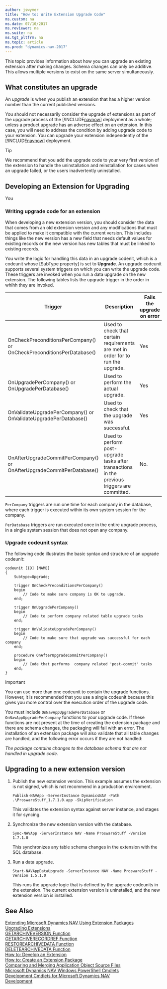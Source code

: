 ```yaml
---
author: jswymer
title: "How to: Write Extension Upgrade Code"
ms.custom: na
ms.date: 07/10/2017
ms.reviewer: na
ms.suite: na
ms.tgt_pltfrm: na
ms.topic: article
ms.prod: "dynamics-nav-2017"
---
```

This topic provides information about how you can upgrade an existing extension after making changes.  Schema changes can only be additive. This allows multiple versions to exist on the same server simultaneously.


## What constitutes an upgrade
An *upgrade* is when you publish an extension that has a higher version number than the current published versions.  

You should not necessarily consider the upgrade of extensions as part of the upgrade process of the [!INCLUDE[navnow](includes/navnow_md.md)] deployment as a whole; unless a product upgrade has an adverse effect on an extension. In this case, you will need to address the condition by adding upgrade code to your extension. You can upgrade your extension independently of the [!INCLUDE[navnow](includes/navnow_md.md)] deployment.  

> [!TIP]  
>  We recommend that you add the upgrade code to your very first version of the extension to handle the uninstallation and reinstallation for cases when an upgrade failed, or the users inadvertently uninstalled.  

## Developing an Extension for Upgrading

You 
### Writing upgrade code for an extension
When developing a new extension version, you should consider the data that comes from an old extension version and any modifications that must be applied to make it compatible with the current version. This includes things like the new version has a new field that needs default values for existing records or the new version has new tables that must be linked to existing records.

You write the logic for handling this data in an upgrade codenit, which is a codeunit whose [SubType property] is set to **Upgrade**.  An upgrade codeunit supports several system triggers on which you can write the upgrade code. These triggers are invoked when you run a data upgrade on the new extension. The following tables lists the upgrade trigger in the order in whihh they are invoked. 

|Trigger |Description | Fails the upgrade on error |
|--------|------------|------------------------|
|OnCheckPreconditionsPerCompany() or OnCheckPreconditionsPerDatabase()| Used to check that certain requirements are met in order for to run the upgrade.|Yes|
|OnUpgradePerCompany() or OnUpgradePerDatabase()|Used to perform the actual upgrade.|Yes| 
|OnValidateUpgradePerCompany() or OnValidateUpgradePerDatabase()|Used to check that the upgrade was successful.|Yes|
|OnAfterUpgradeCommitPerCompany() or OnAfterUpgradeCommitPerDatabase()|Used to perform post-upgrade tasks after transactions in the previous triggers are committed.|No.|

`PerCompany` triggers are run one time for each company in the database, where each trigger is executed within its own system session for the company.

`PerDatabase` triggers are run executed once in the entire upgrade process, in a single system session that does not open any company.

### Upgrade codeunit syntax
The following code illustrates the basic syntax and structure of an upgrade codeunit:

```
codeunit [ID] [NAME]
{
	Subtype=Upgrade;
	
	trigger OnCheckPreconditionsPerCompany()
	begin
		// Code to make sure company is OK to upgrade.
	end;
	
	trigger OnUpgradePerCompany()
	begin
		// Code to perform company related table upgrade tasks
	end;
	
	trigger OnValidateUpgradePerCompany()
	begin
		// Code to make sure that upgrade was successful for each company
	end;
	
	procedure OnAfterUpgradeCommitPerCompany()
	begin
		// Code that performs  company related 'post-commit' tasks
	end;
}
```

> [!IMPORTANT]  
>  You can use more than one codeunit to contain the upgrade functions. However, it is recommended that you use a single codeunit because this gives you more control over the execution order of the upgrade code.

You must include `OnNavAppUpgradePerDatabase` or `OnNavAppUpgradePerCompany` functions to your upgrade code. If these functions are not present at the time of creating the extension package and there are schema changes, the packaging will fail with an error. The installation of an extension package will also validate that all table changes are handled, and the following error occurs if they are not handled:

*The package contains changes to the database schema that are not handled in upgrade code.*

## Upgrading to a new extension version

1.  Publish the new extension version. This example assumes the extension is not signed, which is not recommend in a production environment.

    ```
    Publish-NAVApp -ServerInstance DynamicsNAV -Path .\ProswareStuff_1.7.1.0.app -SkipVerification
    ```
    This validates the extension syntax against server instance, and stages it for syncing.

3.  Synchronize the new extension version with the database.

    ```
    Sync-NAVApp -ServerInstance NAV -Name ProswareStuff -Version 1.7.1.0
    ```
    This synchronizes any table schema changes in the extension with the SQL database.

4.  Run a data upgrade.

    ```
    Start-NAVAppDataUpgrade -ServerInstance NAV -Name ProswareStuff -Version 1.5.1.0
    ```
    This runs the upgrade logic that is defined by the upgrade codeunits in the extension. The current extension version is uninstalled, and the new extension version is installed.

## See Also  
[Extending Microsoft Dynamics NAV Using Extension Packages](Extending-Microsoft-Dynamics-NAV-Using-Extension-Packages.md)  
[Upgrading Extensions](extensions-upgrading.md)  
[GETARCHIVEVERSION Function](GETARCHIVEVERSION-Function.md)  
[GETARCHIVERECORDREF Function](GETARCHIVERECORDREF-Function.md)  
[RESTOREARCHIVEDATA Function](restorearchivedata-function.md)  
[DELETEARCHIVEDATA Function](deletearchivedata-function.md)  
[How to: Develop an Extension](How-to--Develop-an-Extension.md)  
[How to: Create an Extension Package](How-to--Create-an-Extension-Package.md)  
[Comparing and Merging Application Object Source Files](Comparing-and-Merging-Application-Object-Source-Files.md)  
[Microsoft Dynamics NAV Windows PowerShell Cmdlets](Microsoft-Dynamics-NAV-Windows-PowerShell-Cmdlets.md)  
[Development Cmdlets for Microsoft Dynamics NAV](http://go.microsoft.com/fwlink/?LinkID=510540)  
[Development](development.md)  
